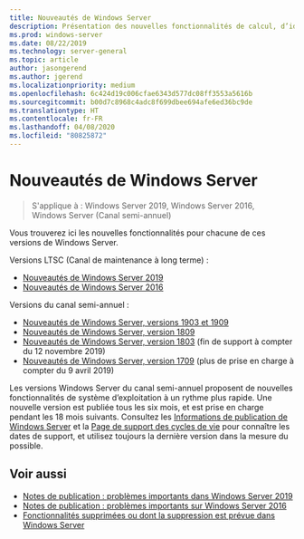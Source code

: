 ```yaml
---
title: Nouveautés de Windows Server
description: Présentation des nouvelles fonctionnalités de calcul, d’identité, de gestion, d’automatisation, de mise en réseau, de sécurité et de stockage.
ms.prod: windows-server
ms.date: 08/22/2019
ms.technology: server-general
ms.topic: article
author: jasongerend
ms.author: jgerend
ms.localizationpriority: medium
ms.openlocfilehash: 6c424d19c006cfae6343d577dc08ff3553a5616b
ms.sourcegitcommit: b00d7c8968c4adc8f699dbee694afe6ed36bc9de
ms.translationtype: HT
ms.contentlocale: fr-FR
ms.lasthandoff: 04/08/2020
ms.locfileid: "80825872"
---
```

# <a name="whats-new-in-windows-server"></a>Nouveautés de Windows Server

> S'applique à : Windows Server 2019, Windows Server 2016, Windows Server (Canal semi-annuel)

Vous trouverez ici les nouvelles fonctionnalités pour chacune de ces versions de Windows Server.  

Versions LTSC (Canal de maintenance à long terme) :

- [Nouveautés de Windows Server 2019](../get-started-19/whats-new-19.md)
- [Nouveautés de Windows Server 2016](whats-new-in-windows-server-2016.md)

Versions du canal semi-annuel :

- [Nouveautés de Windows Server, versions 1903 et 1909](../get-started-19/whats-new-in-windows-server-1903-1909.md)
- [Nouveautés de Windows Server, version 1809](whats-new-in-windows-server-1809.md)
- [Nouveautés de Windows Server, version 1803](whats-new-in-windows-server-1803.md) (fin de support à compter du 12 novembre 2019)
- [Nouveautés de Windows Server, version 1709](whats-new-in-windows-server-1709.md) (plus de prise en charge à compter du 9 avril 2019)

Les versions Windows Server du canal semi-annuel proposent de nouvelles fonctionnalités de système d’exploitation à un rythme plus rapide. Une nouvelle version est publiée tous les six mois, et est prise en charge pendant les 18 mois suivants. Consultez les [Informations de publication de Windows Server](windows-server-release-info.md) et la [Page de support des cycles de vie](https://support.microsoft.com/lifecycle) pour connaître les dates de support, et utilisez toujours la dernière version dans la mesure du possible.

## <a name="see-also"></a>Voir aussi

- [Notes de publication : problèmes importants dans Windows Server 2019](../get-started-19/rel-notes-19.md)
- [Notes de publication : problèmes importants sur Windows Server 2016](Windows-Server-2016-GA-Release-Notes.md)
- [Fonctionnalités supprimées ou dont la suppression est prévue dans Windows Server](../get-started-19/removed-features.md)